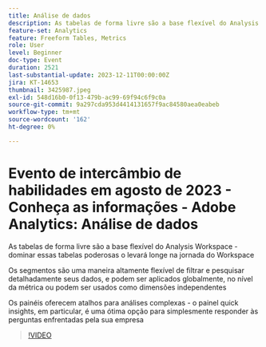 ```yaml
---
title: Análise de dados
description: As tabelas de forma livre são a base flexível do Analysis Workspace - dominar essas tabelas poderosas o levará longe na jornada do WorkspaceOs segmentos são uma maneira altamente flexível de filtrar e pesquisar profundamente seus dados e podem ser aplicados globalmente, no nível da métrica, ou podem ser usados como dimensões independentes. Os painéis oferecem atalhos para análises complexas - o painel quick insights, em particular, é uma ótima opção para simplesmente responder às perguntas enfrentadas pela sua empresa
feature-set: Analytics
feature: Freeform Tables, Metrics
role: User
level: Beginner
doc-type: Event
duration: 2521
last-substantial-update: 2023-12-11T00:00:00Z
jira: KT-14653
thumbnail: 3425987.jpeg
exl-id: 548d16b0-0f13-479b-ac99-69f94c6f9c0a
source-git-commit: 9a297cda953d4414131657f9ac84580aea0eabeb
workflow-type: tm+mt
source-wordcount: '162'
ht-degree: 0%

---
```


# Evento de intercâmbio de habilidades em agosto de 2023 - Conheça as informações - Adobe Analytics: Análise de dados

As tabelas de forma livre são a base flexível do Analysis Workspace - dominar essas tabelas poderosas o levará longe na jornada do Workspace

Os segmentos são uma maneira altamente flexível de filtrar e pesquisar detalhadamente seus dados, e podem ser aplicados globalmente, no nível da métrica ou podem ser usados como dimensões independentes

Os painéis oferecem atalhos para análises complexas - o painel quick insights, em particular, é uma ótima opção para simplesmente responder às perguntas enfrentadas pela sua empresa

>[!VIDEO](https://video.tv.adobe.com/v/3425987/?learn=on)
